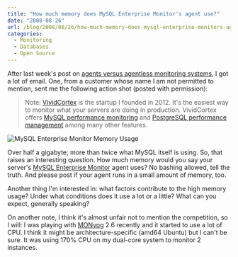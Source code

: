 ```yaml
---
title: "How much memory does MySQL Enterprise Monitor's agent use?"
date: "2008-08-26"
url: /blog/2008/08/26/how-much-memory-does-mysql-enterprise-monitors-agent-use/
categories:
  - Monitoring
  - Databases
  - Open Source
---
```

After last week's post on [agents versus agentless monitoring systems][1], I got a lot of email. One, from a customer whose name I am not permitted to mention, sent me the following action shot (posted with permission):

> Note: [VividCortex](https://vividcortex.com/) is the startup I founded in 2012. It's the easiest way to monitor what
> your servers are doing in production. VividCortex offers [MySQL performance
> monitoring](https://vividcortex.com/monitoring/mysql/) and [PostgreSQL
> performance management](https://vividcortex.com/monitoring/postgres/) among many
> other features.


![MySQL Enterprise Monitor Memory Usage][2]

<!--more-->

Over half a gigabyte; more than twice what MySQL itself is using. So, that raises an interesting question. How much memory would you say your server's [MySQL Enterprise Monitor][3] agent uses? No bashing allowed, tell the truth. And please post if your agent runs in a small amount of memory, too.

Another thing I'm interested in: what factors contribute to the high memory usage? Under what conditions does it use a lot or a little? What can you expect, generally speaking?

On another note, I think it's almost unfair not to mention the competition, so I will: I was playing with [MONyog][4] 2.6 recently and it started to use a lot of CPU. I think it might be architecture-specific (amd64 Ubuntu) but I can't be sure. It was using 170% CPU on my dual-core system to monitor 2 instances.

 [1]: http://www.xaprb.com/blog/2008/08/21/is-agent-based-or-agentless-monitoring-best/
 [2]: http://www.xaprb.com/media/2008/08/mysql-enterprise-monitor.jpg
 [3]: http://www.mysql.com/
 [4]: http://www.webyog.com/
